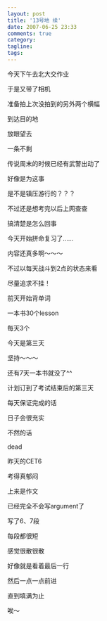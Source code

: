 ```yaml
---
layout: post
title: '13号地 续'
date: 2007-06-25 23:33
comments: true
category: 
tagline: 
tags:
---
```

    

今天下午去北大交作业

于是又带了相机

准备拍上次没拍到的另外两个横幅

到达目的地

放眼望去

一条不剩

传说周末的时候已经有武警出动了

好像是为这事

是不是镇压游行的？？？

不过还是想考完以后上网查查

搞清楚是怎么回事

今天开始拼命复习了……

内容还真多啊～～～

不过以每天战斗到2点的状态来看

尽量追求不挂！

前天开始背单词

一本书30个lesson  

每天3个

今天是第三天

坚持～～～

还有7天一本书就没了^^

计划订到了考试结束后的第三天

每天保证完成的话

日子会很充实

不然的话

dead

昨天的CET6

考得真郁闷

上来是作文

已经完全不会写argument了

写了6、7段

每段都很短

感觉很散很散

好像就是看着最后一行

然后一点一点前进

直到填满为止

唉～
